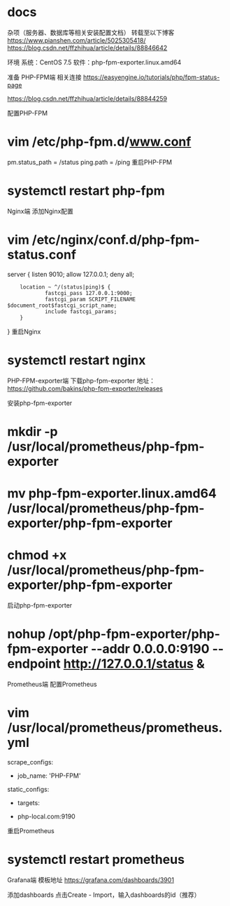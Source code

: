 # docs
杂项（服务器、数据库等相关安装配置文档）
转载至以下博客
https://www.pianshen.com/article/5025305418/
https://blog.csdn.net/ffzhihua/article/details/88846642

环境
系统：CentOS 7.5
软件：php-fpm-exporter.linux.amd64

准备
PHP-FPM端
相关连接 https://easyengine.io/tutorials/php/fpm-status-page

https://blog.csdn.net/ffzhihua/article/details/88844259

配置PHP-FPM

# vim /etc/php-fpm.d/www.conf
pm.status_path = /status
ping.path = /ping
重启PHP-FPM

# systemctl restart php-fpm
Nginx端
添加Nginx配置

# vim /etc/nginx/conf.d/php-fpm-status.conf
server {
        listen 9010; 
        allow 127.0.0.1;
        deny all;
 
        location ~ ^/(status|ping)$ {
                fastcgi_pass 127.0.0.1:9000;
                fastcgi_param SCRIPT_FILENAME $document_root$fastcgi_script_name;
                include fastcgi_params;
        }
}
重启Nginx

# systemctl restart nginx
 

PHP-FPM-exporter端
下载php-fpm-exporter
地址：https://github.com/bakins/php-fpm-exporter/releases

安装php-fpm-exporter

# mkdir -p /usr/local/prometheus/php-fpm-exporter
 
# mv php-fpm-exporter.linux.amd64 /usr/local/prometheus/php-fpm-exporter/php-fpm-exporter
 
# chmod +x /usr/local/prometheus/php-fpm-exporter/php-fpm-exporter
 

启动php-fpm-exporter

# nohup /opt/php-fpm-exporter/php-fpm-exporter --addr 0.0.0.0:9190 --endpoint http://127.0.0.1/status &
 
Prometheus端
配置Prometheus

# vim /usr/local/prometheus/prometheus.yml
 
scrape_configs:
 
- job_name: 'PHP-FPM'
 
static_configs:
 
- targets:
 
- php-local.com:9190
 

 

重启Prometheus

# systemctl restart prometheus
Grafana端
模板地址 https://grafana.com/dashboards/3901

添加dashboards
点击Create - Import，输入dashboards的id（推荐）
